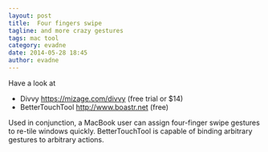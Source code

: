 ```yaml
---
layout: post
title:  Four fingers swipe
tagline: and more crazy gestures
tags: mac tool
category: evadne
date: 2014-05-28 18:45
author: evadne
---
```

Have a look at

- Divvy <https://mizage.com/divvy> (free trial or $14)
- BetterTouchTool <http://www.boastr.net> (free)

Used in conjunction, a MacBook user can assign four-finger swipe gestures to re-tile windows quickly. BetterTouchTool is capable of binding arbitrary gestures to arbitrary actions.

